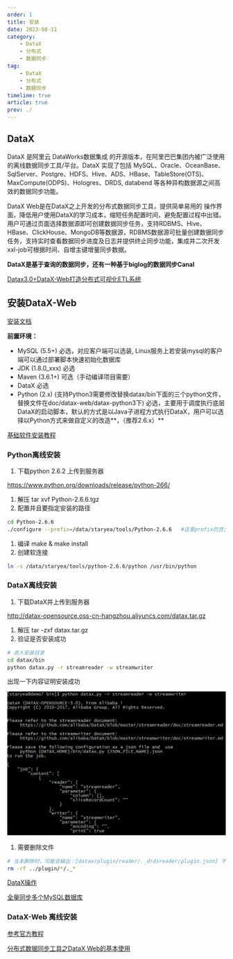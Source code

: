 ```yaml
---
order: 1
title: 安装
date: 2023-08-11
category: 
    - DataX
    - 分布式
    - 数据同步
tag: 
    - DataX
    - 分布式
    - 数据同步
timeline: true
article: true	
prev: ./
---
```


## DataX
DataX 是阿里云 DataWorks数据集成 的开源版本，在阿里巴巴集团内被广泛使用的离线数据同步工具/平台。DataX 实现了包括 MySQL、Oracle、OceanBase、SqlServer、Postgre、HDFS、Hive、ADS、HBase、TableStore(OTS)、MaxCompute(ODPS)、Hologres、DRDS, databend 等各种异构数据源之间高效的数据同步功能。

DataX Web是在DataX之上开发的分布式数据同步工具，提供简单易用的 操作界面，降低用户使用DataX的学习成本，缩短任务配置时间，避免配置过程中出错。用户可通过页面选择数据源即可创建数据同步任务，支持RDBMS、Hive、HBase、ClickHouse、MongoDB等数据源，RDBMS数据源可批量创建数据同步任务，支持实时查看数据同步进度及日志并提供终止同步功能，集成并二次开发xxl-job可根据时间、自增主键增量同步数据。

**DataX是基于查询的数据同步，还有一种基于biglog的数据同步Canal**

[Datax3.0+DataX-Web打造分布式可视化ETL系统](https://www.modb.pro/db/466999)

## 安装DataX-Web

[安装文档](https://github.com/WeiYe-Jing/datax-web/blob/master/doc/datax-web/datax-web-deploy.md)

**前置环境：**

- MySQL (5.5+) 必选，对应客户端可以选装, Linux服务上若安装mysql的客户端可以通过部署脚本快速初始化数据库
- JDK (1.8.0_xxx) 必选
- Maven (3.6.1+) 可选（手动编译项目需要）
- DataX 必选
- Python (2.x) (支持Python3需要修改替换datax/bin下面的三个python文件，替换文件在doc/datax-web/datax-python3下) 必选，主要用于调度执行底层DataX的启动脚本，默认的方式是以Java子进程方式执行DataX，用户可以选择以Python方式来做自定义的改造**，（推荐2.6.x）**

[基础软件安装教程](https://github.com/WeiYe-Jing/datax-web/blob/master/doc/datax-web/datax-web-deploy-V2.1.1.md)

### Python离线安装

1. 下载python 2.6.2 上传到服务器

https://www.python.org/downloads/release/python-266/

1. 解压 tar xvf Python-2.6.6.tgz
2. 配置并且要指定安装的路径

```bash
cd Python-2.6.6
./configure --prefix=/data/staryea/tools/Python-2.6.6   #这里prefix的含义是，安装之后的python路径放在指定目录里。
```

1. 编译 make & make install
2. 创建软连接

```bash
ln -s /data/staryea/tools/python-2.6.6/python /usr/bin/python
```

### DataX离线安装

1. 下载DataX并上传到服务器

http://datax-opensource.oss-cn-hangzhou.aliyuncs.com/datax.tar.gz

1. 解压 tar -zxf datax.tar.gz
2. 验证是否安装成功

```bash
# 进入安装目录
cd datax/bin
python datax.py -r streamreader -w streamwriter
```

出现一下内容证明安装成功

![](https://raw.githubusercontent.com/du-mozzie/PicGo/master/images/1697091131236-62c4081d-bd0b-4938-94f9-c8df0aee197d.png)

1. 需要删除文件

```bash
# 当未删除时，可能会输出：[datax/plugin/reader/._drdsreader/plugin.json] 不存在. 请检查您的配置文件.
rm -rf ../plugin/*/._*	
```

[DataX操作](https://mp.weixin.qq.com/s/_ZXqA3H__Kwk-9O-9dKyOQ)

[全量同步多个MySQL数据库](https://cloud.tencent.com/developer/article/2252120)

### DataX-Web 离线安装

[参考官方教程](https://github.com/WeiYe-Jing/datax-web/blob/master/doc/datax-web/datax-web-deploy.md)

[分布式数据同步工具之DataX Web的基本使用](https://blog.csdn.net/qq_38628046/article/details/124769355)